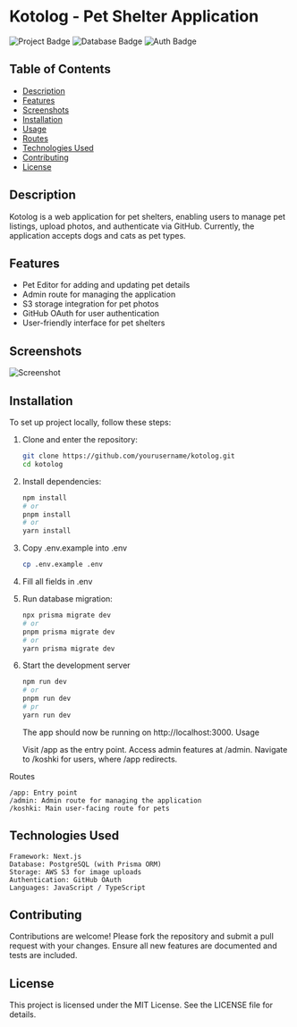 # Kotolog - Pet Shelter Application

![Project Badge](https://img.shields.io/badge/NextJs-purple) ![Database Badge](https://img.shields.io/badge/database-PostgreSQL-blue) ![Auth Badge](https://img.shields.io/badge/auth-GitHub%20OAuth-orange)

## Table of Contents
- [Description](#description)
- [Features](#features)
- [Screenshots](#screenshots)
- [Installation](#installation)
- [Usage](#usage)
- [Routes](#routes)
- [Technologies Used](#technologies-used)
- [Contributing](#contributing)
- [License](#license)

## Description
Kotolog is a web application for pet shelters, enabling users to manage pet listings, upload photos, and authenticate via GitHub. Currently, the application accepts dogs and cats as pet types.

## Features
- Pet Editor for adding and updating pet details
- Admin route for managing the application
- S3 storage integration for pet photos
- GitHub OAuth for user authentication
- User-friendly interface for pet shelters

## Screenshots
![Screenshot](link-to-screenshot.jpg)

## Installation
To set up project locally, follow these steps:

1. Clone and enter the repository:
   ```bash
   git clone https://github.com/yourusername/kotolog.git
   cd kotolog
   ```
2. Install dependencies:
   ```bash
   npm install
   # or 
   pnpm install
   # or 
   yarn install
   ```
3. Copy .env.example into .env
   ```bash
   cp .env.example .env
   ```
4. Fill all fields in .env

5. Run database migration:
   ```bash
   npx prisma migrate dev
   # or
   pnpm prisma migrate dev
   # or
   yarn prisma migrate dev
   ```
6. Start the development server
   ```bash
   npm run dev
   # or
   pnpm run dev
   # pr
   yarn run dev
   ```
   The app should now be running on http://localhost:3000.
   Usage

   Visit /app as the entry point.
   Access admin features at /admin.
   Navigate to /koshki for users, where /app redirects.

Routes

    /app: Entry point
    /admin: Admin route for managing the application
    /koshki: Main user-facing route for pets

## Technologies Used

    Framework: Next.js
    Database: PostgreSQL (with Prisma ORM)
    Storage: AWS S3 for image uploads
    Authentication: GitHub OAuth
    Languages: JavaScript / TypeScript

## Contributing

Contributions are welcome! Please fork the repository and submit a pull request with your changes. Ensure all new features are documented and tests are included.

## License

This project is licensed under the MIT License. See the LICENSE file for details.